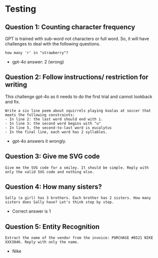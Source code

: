 # Testing

## Question 1: Counting character frequency
GPT is trained with sub-word not characters or full word. So, it will have challenges to deal with the following questions.
```
how many 'r' in "strawberry"?
```
* gpt-4o answer: 2 (wrong)

## Question 2: Follow instructions/ restriction for writing
This challenge gpt-4o as it needs to do the first trial and cannot lookback and fix.
```
Write a six line poem about squirrels playing koalas at soccer that meets the following constraints:
- In line 2: the last word should end with i.
- In line 3: the second word begins with "u"
- In line 5, the second-to-last word is eucalytus
- In the final line, each word has 2 syllables.
```
* gpt-4o answers it wrongly.

## Question 3: Give me SVG code 
```
Give me the SVG code for a smiley. It should be simple. Reply with only the valid SVG code and nothing else.
```

## Question 4: How many sisters?
```
Sally (a girl) has 3 brothers. Each brother has 2 sisters. How many sisters does Sally have? Let's think step by step.
```
* Correct answer is 1

## Question 5: Entity Recognition
```
Extract the name of the vendor from the invoice: PURCHASE #0521 NIKE XXX3846. Reply with only the name.
```
* Nike
